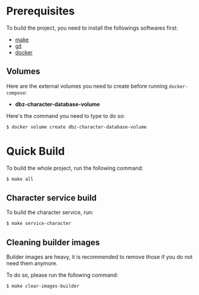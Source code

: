 # Prerequisites
To build the project, you need to install the followings softwares first:
- [make](https://www.gnu.org/software/make/)
- [git](https://git-scm.com/)
- [docker](https://www.docker.com/)

## Volumes
Here are the external volumes you need to create before running `docker-compose`:
- **dbz-character-database-volume**

Here's the command you need to type to do so:
```bash
$ docker volume create dbz-character-database-volume
```

# Quick Build
To build the whole project, run the following command:
```bash
$ make all
```

## Character service build
To build the character service, run:
```bash
$ make service-character
```

## Cleaning builder images
Builder images are heavy, it is recommended to remove those if you do not need 
them anymore.

To do so, please run the following command:
```bash
$ make clear-images-builder
```
